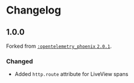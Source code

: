 # Changelog

## 1.0.0

Forked from [`:opentelemetry_phoenix` `2.0.1`](https://github.com/open-telemetry/opentelemetry-erlang-contrib/releases/tag/opentelemetry-phoenix-v2.0.1).

### Changed

- Added `http.route` attribute for LiveView spans
